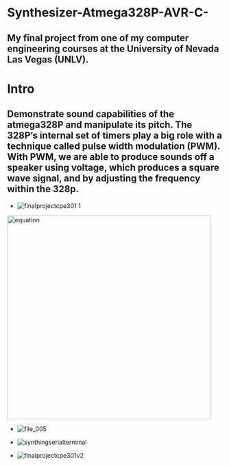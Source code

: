 # Synthesizer-Atmega328P-AVR-C-
## My final project from one of my computer engineering courses at the University of Nevada Las Vegas (UNLV).

# Intro
## Demonstrate sound capabilities of the atmega328P and manipulate its pitch. The 328P’s internal set of timers play a big role with a technique called pulse width modulation (PWM). With PWM, we are able to produce sounds off a speaker using voltage, which produces a square wave signal, and by adjusting the frequency within the 328p.

- ![finalprojectcpe301 1](https://user-images.githubusercontent.com/35685060/35753907-557faf00-0816-11e8-9e87-6604707e5f79.png)
<img width="475" alt="equation" src="https://user-images.githubusercontent.com/35685060/35753925-66f9773e-0816-11e8-9dd1-954e670ed2b4.PNG">

- ![file_005](https://user-images.githubusercontent.com/35685060/35753896-4767c984-0816-11e8-9143-ca59badb6e23.jpeg)

- ![synthingserialterminal](https://user-images.githubusercontent.com/35685060/35753930-6bc967c4-0816-11e8-9e3c-1e984b1f0701.JPG)

- ![finalprojectcpe301v2](https://user-images.githubusercontent.com/35685060/35753902-51bea6aa-0816-11e8-8bc6-c4c1ab4deff4.png)








